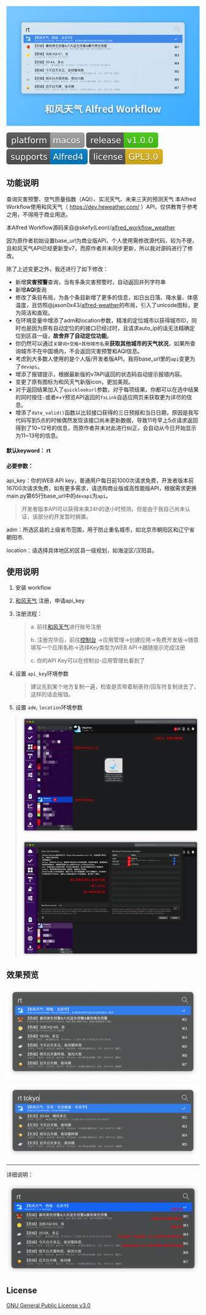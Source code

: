![header](./asset/Header.png)

![platorm](./asset/platform-macos-lightgrey.svg) ![release](./asset/release-v1.0.0-brightgreen.svg) ![supports](./asset/supports-Alfred4-informational.svg) ![license](./asset/license-GPL3.0-yellow.svg)

## 功能说明

查询灾害预警、空气质量指数（AQI）、实况天气、未来三天的预测天气
本Alfred Workflow使用和风天气（ https://dev.heweather.com/ ）API，仅供教育于参考之用，不得用于商业用途。

本Alfred Workflow源码来自@skefy(Leon)/[alfred_workflow_weather](https://github.com/skefy/alfred_workflow_weather)

因为原作者初始设置base_url为商业版API，个人使用需修改源代码，较为不便，且和风天气API已经更新至v7，而原作者并未同步更新，所以我对源码进行了修改。

除了上述变更之外，我还进行了如下修改：

* 新增**灾害预警**查询，当有多条灾害预警时，自动返回并列字符串
* 新增**AQI**查询
* 修改了条目布局，为各个条目新增了更多的信息，如日出日落、降水量、体感温度，且仿照@jason0x43/[alfred-weather](https://github.com/jason0x43/alfred-weather)的布局，引入了unicode图标，更为简洁和直观。
* 在环境变量中增添了adm和location参数，精准的定位城市以获得城市ID，同时也是因为原有自动定位的的接口已经过时，且请求auto_ip的话无法精确定位到区县一级，**故舍弃了自动定位功能**。
* 你仍然可以通过`关键词+空格+其他城市名`来**获取其他城市的天气状况**，如果所查询城市不在中国境内，不会返回灾害预警和AQI信息。
* 考虑到大多数人使用的是个人版/开发者版API，我将base_url里的`api`变更为了`devapi`。
* 增添了报错提示，根据最新版的v7API返回的状态码自动提示报错内容。
* 变更了原有图标为和风天气新版icon，更加美观。
* 对于返回结果加入了`quicklookurl`参数，对于每项结果，你都可以在选中结果的同时按住`⇧`或者`⌘`+`Y`预览API返回的`fxLink`自适应网页来获取更为详尽的信息。
* 增添了`date_valid()`函数以比较接口获得的三日预报和当日日期，原因是我写代码写到5点的时候偶然发现该接口尚未更新数据，导致11号早上5点请求返回得到了10\~12号的信息，而原作者并未对此进行纠正，会自动从今日开始显示为11\~13号的信息。

#### **默认keyword**： rt

#### **必要参数**：

api_key：你的WEB API key，普通用户每日前1000次请求免费，开发者版本前16700次请求免费，如有更多需求，请选购商业版或高性能版API，根据需求更换main.py第65行base_url中的`devapi`为`api`。

> 开发者版本API可以获得未来24h的逐小时预测，但是由于我自己尚未认证，该部分的开发暂时搁置。

adm：所选区县的上级省市范围，用于防止重名城市，如北京市朝阳区和辽宁省朝阳市.

location：请选择具体地区的区县一级规划，如海淀区/汉阳县。

## 使用说明

1. 安装 workflow

2. [和风天气](https://dev.heweather.com/docs/getting-started/) 注册，申请api_key

3. 注册流程：

   > a. 前往[和风天气](https://dev.heweather.com/docs/getting-started/)进行账号注册
   >
   > b. 注册完毕后，前往[控制台](https://console.heweather.com/#/console) →应用管理→创建应用→免费开发版→随意填写一个应用名称→选择Key类型为WEB API→跟随提示完成注册
   >
   > c. 你的API Key可以在控制台-应用管理处看到了

4. 设置 `api_key`环境参数

   > 建议先到某个地方复制一遍，检查是否带着制表符/回车符复制进去了，这样的话会报错。

5. 设置 `adm`, `location`环境参数

> ![step1](./asset/Step-1.png)
>
> ![step2](./asset/Step-2.png)

## 效果预览

![1](./asset/Arthals-HeWeather.png)

![2](./asset/Arthals-HeWeather2.png)

***

详细说明：

![](./asset/Arthals-HeWeather-explain.png)

## License

[GNU General Public License v3.0](https://github.com/zhuozhiyongde/Alfred_HeWeather_Workflow/blob/master/LICENSE)

